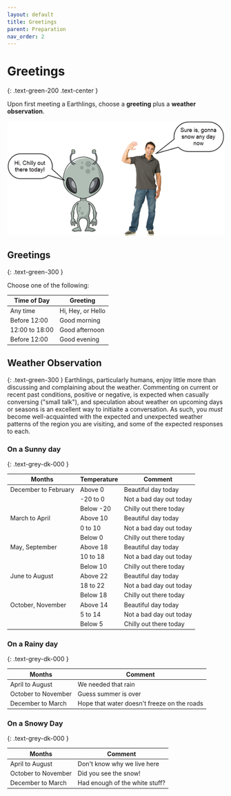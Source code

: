 ```yaml
---
layout: default
title: Greetings
parent: Preparation
nav_order: 2
---
```


# Greetings #
{: .text-green-200 .text-center }

Upon first meeting a Earthlings, choose a **greeting** plus a **weather observation**.

![greeting](../images/greeting.png) 

## Greetings ##
{: .text-green-300 }

Choose one of the following:

|Time of Day    | Greeting         |
|---------------|------------------|
|Any time       | Hi, Hey, or Hello|            
|Before 12:00   | Good morning     |
|12:00 to 18:00 | Good afternoon   |
|Before 12:00   | Good evening     |

## Weather Observation ##
{: .text-green-300 }
Earthlings, particularly humans, enjoy little more than discussing and complaining about the weather. Commenting on current or recent past conditions, positive or negative, is expected when casually conversing ("small talk"), and speculation about weather on upcoming days or seasons is an excellent way to initiaite a conversation. As such, you *must* become well-acquainted with the expected and unexpected weather patterns of the region you are visiting, and some of the expected responses to each.

### On a Sunny day ###
{: .text-grey-dk-000 }

|Months                 | Temperature       | Comment                    |
|-----------------------|-------------------|----------------------------|
|December to February   | Above 0           | Beautiful day today        |
|                       | -20 to 0          | Not a bad day out today    |
|                       | Below -20         | Chilly out there today     |
|March to April         | Above 10          | Beautiful day today        |
|                       | 0 to 10           | Not a bad day out today    |
|                       | Below 0           | Chilly out there today     |
|May, September       	| Above 18          | Beautiful day today        |
|                       | 10 to 18          | Not a bad day out today    |
|                       | Below 10          | Chilly out there today     |
|June to August         | Above 22          | Beautiful day today        |
|                       | 18 to 22          | Not a bad day out today    |
|                       | Below 18          | Chilly out there today     |
|October, November    	| Above 14          | Beautiful day today        |
|                       | 5 to 14           | Not a bad day out today    |
|                       | Below 5           | Chilly out there today     |

### On a Rainy day ###
{: .text-grey-dk-000 }

|Months                 | Comment|
|-----------------------|--------------------------------------------|
|April to August        | We needed that rain                        |
|October to November    | Guess summer is over                       |           
|December to March    	| Hope that water doesn't freeze on the roads|      

### On a Snowy Day ###   
{: .text-grey-dk-000 }

|Months                 | Comment|
|-----------------------|--------------------------------------|
|April to August        | Don't know why we live here          |
|October to November    | Did you see the snow!                |           
|December to March 	    | Had enough of the white stuff?       |
